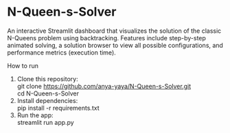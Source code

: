 # N-Queen-s-Solver
 An interactive Streamlit dashboard that visualizes the solution of the classic N-Queens problem using backtracking. Features include step-by-step animated solving, a solution browser to view all possible configurations, and performance metrics (execution time).

How to run  
1. Clone this repository:<br>
   git clone https://github.com/anya-yaya/N-Queen-s-Solver.git<br>
   cd N-Queen-s-Solver
2. Install dependencies:<br>
   pip install -r requirements.txt
3. Run the app:<br>
   streamlit run app.py
   
